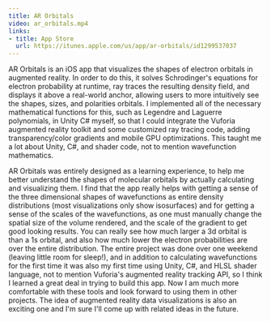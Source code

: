 ```yaml
---
title: AR Orbitals
video: ar_orbitals.mp4
links: 
- title: App Store
  url: https://itunes.apple.com/us/app/ar-orbitals/id1299537037
---
```


AR Orbitals is an iOS app that visualizes the shapes of electron orbitals in augmented reality. In order to do this, it solves Schrodinger's equations for electron probability at runtime, ray traces the resulting density field, and displays it above a real-world anchor, allowing users to more intuitively see the shapes, sizes, and polarities orbitals. I implemented all of the necessary mathematical functions for this, such as Legendre and Laguerre polynomials, in Unity C# myself, so that I could integrate the Vuforia augmented reality toolkit and some customized ray tracing code, adding transparency/color gradients and mobile GPU optimizations. This taught me a lot about Unity, C#, and shader code, not to mention wavefunction mathematics.

AR Orbitals was entirely designed as a learning experience, to help me better understand the shapes of molecular orbitals by actually calculating and visualizing them. I find that the app really helps with getting a sense of the three dimensional shapes of wavefunctions as entire density distributions (most visualizations only show isosurfaces) and for getting a sense of the scales of the wavefunctions, as one must manually change the spatial size of the volume rendered, and the scale of the gradient to get good looking results. You can really see how much larger a 3d orbital is than a 1s orbital, and also how much lower the electron probabilities are over the entire distribution. The entire project was done over one weekend (leaving little room for sleep!), and in addition to calculating wavefunctions for the first time it was also my first time using Unity, C#, and HLSL shader language, not to mention Vuforia's augmented reality tracking API, so I think I learned a great deal in trying to build this app. Now I am much more comfortable with these tools and look forward to using them in other projects. The idea of augmented reality data visualizations is also an exciting one and I'm sure I'll come up with related ideas in the future.
